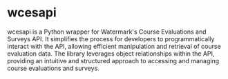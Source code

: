 # wcesapi 
wcesapi is a Python wrapper for Watermark's Course Evaluations and Surveys API. It simplifies the process for developers to programmatically interact with the API, allowing efficient manipulation and retrieval of course evaluation data. The library leverages object relationships within the API, providing an intuitive and structured approach to accessing and managing course evaluations and surveys.
